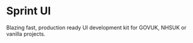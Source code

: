 # Sprint UI

Blazing fast, production ready UI development kit for GOVUK, NHSUK or vanilla projects.
